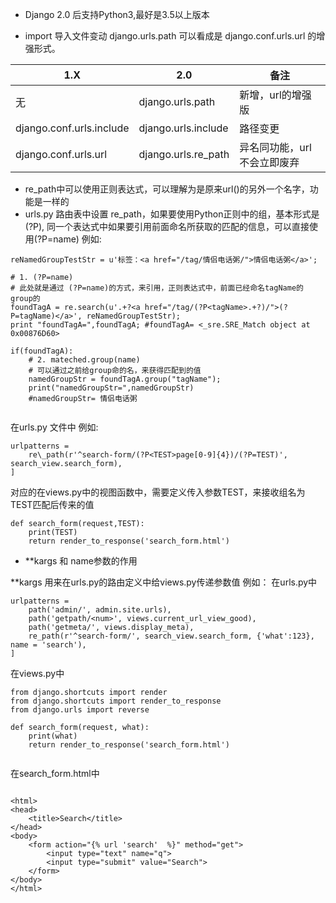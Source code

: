 * Django 2.0 后支持Python3,最好是3.5以上版本

* import 导入文件变动
django.urls.path 可以看成是 django.conf.urls.url 的增强形式。


1.X | 2.0 | 备注
------------ | ------------- | -------------
无 | django.urls.path | 新增，url的增强版
django.conf.urls.include | django.urls.include | 路径变更
django.conf.urls.url | django.urls.re_path | 异名同功能，url不会立即废弃


* re_path中可以使用正则表达式，可以理解为是原来url()的另外一个名字，功能是一样的
* urls.py 路由表中设置 re_path，如果要使用Python正则中的组，基本形式是(?P<name>),
  同一个表达式中如果要引用前面命名所获取的匹配的信息，可以直接使用(?P=name)
例如:
```
reNamedGroupTestStr = u'标签：<a href="/tag/情侣电话粥/">情侣电话粥</a>';
 
# 1. (?P=name)
# 此处就是通过 (?P=name)的方式，来引用，正则表达式中，前面已经命名tagName的group的
foundTagA = re.search(u'.+?<a href="/tag/(?P<tagName>.+?)/">(?P=tagName)</a>', reNamedGroupTestStr);
print "foundTagA=",foundTagA; #foundTagA= <_sre.SRE_Match object at 0x00876D60>
 
if(foundTagA):
    # 2. mateched.group(name)
    # 可以通过之前给group命的名，来获得匹配到的值
    namedGroupStr = foundTagA.group("tagName");
    print("namedGroupStr=",namedGroupStr)
    #namedGroupStr= 情侣电话粥
 
```
在urls.py 文件中
例如:

```
urlpatterns =
    re\_path(r'^search-form/(?P<TEST>page[0-9]{4})/(?P=TEST)', search_view.search_form),
]

```
对应的在views.py中的视图函数中，需要定义传入参数TEST，来接收组名为TEST匹配后传来的值
```
def search_form(request,TEST):
	print(TEST)
	return render_to_response('search_form.html')
```

* **kargs  和 name参数的作用

**kargs 用来在urls.py的路由定义中给views.py传递参数值
例如：
在urls.py中
```
urlpatterns = 
    path('admin/', admin.site.urls),
    path('getpath/<num>', views.current_url_view_good),
    path('getmeta/', views.display_meta),
    re_path(r'^search-form/', search_view.search_form, {'what':123}, name = 'search'),
]
```
在views.py中
	
```
from django.shortcuts import render
from django.shortcuts import render_to_response
from django.urls import reverse

def search_form(request, what):
	print(what)
	return render_to_response('search_form.html')
	
```

在search_form.html中

```

<html>
<head>
    <title>Search</title>
</head>
<body>
    <form action="{% url 'search'  %}" method="get">
        <input type="text" name="q">
        <input type="submit" value="Search">
    </form>
</body>
</html>

```
